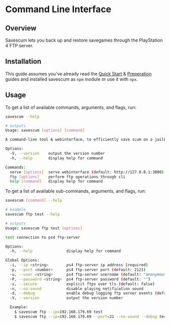 # Command Line Interface

## Overview

Savescum lets you back up and restore savegames through the PlayStation 4 FTP server.

## Installation

This guide assumes you've already read the [Quick Start](/guide/quick-start) & [Preperation](/guide/preperation) guides and installed savescum as `npm` module or use it with `npx`.

## Usage

To get a list of available commands, arguments, and flags, run:

```sh
savescum --help

# outputs
Usage: savescum [options] [command]

A command-line tool & webinterface, to efficiently save scum on a jailbroken PS4.

Options:
  -V, --version    output the version number
  -h, --help       display help for command

Commands:
  serve [options]  serve webinterface (default: http://127.0.0.1:3000)
  ftp [options]    perform ftp operations through cli
  help [command]   display help for command
```

To get a list of available sub-commands, arguments, and flags, run:

```sh
savescum [command] --help

# example
savescum ftp test --help

# outputs
Usage: savescum ftp test [options]

test connection to ps4 ftp-server

Options:
  -h, --help               display help for command

Global Options:
  -i, --ip <string>        ps4 ftp-server ip address (required)
  -p, --port <number>      ps4 ftp-server port (default: 2121)
  -u, --user <string>      ps4 ftp-server username (default: "anonymous")
  -P, --password <string>  ps4 ftp-server password (default: "")
  -s, --secure             explicit ftps over tls (default: false)
  -n, --no-sound           disable playing notification sound
  -d, --debug              enable debug logging ftp server events (default: false)
  -V, --version            output the version number

  Example:
    $ savescum ftp --ip=192.168.179.69 test
    $ savescum ftp --ip=192.168.179.69 --port=21 --no-sound --debug test
```
